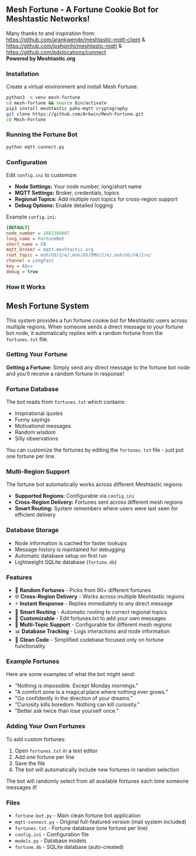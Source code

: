 ## Mesh Fortune - A Fortune Cookie Bot for Meshtastic Networks!

Many thanks to and inspiration from:<br>
 https://github.com/arankwende/meshtastic-mqtt-client & https://github.com/joshpirihi/meshtastic-mqtt & https://github.com/pdxlocations/connect<br>
<b>Powered by Meshtastic.org</b>

### Installation

Create a virtual environment and install Mesh Fortune:
```bash
python3 -m venv mesh-fortune
cd mesh-fortune && source bin/activate
pip3 install meshtastic paho-mqtt cryptography
git clone https://github.com/Arkwin/Mesh-Fortune.git
cd Mesh-Fortune
```

### Running the Fortune Bot
```bash
python mqtt-connect.py
```

### Configuration

Edit `config.ini` to customize:
- **Node Settings:** Your node number, long/short name
- **MQTT Settings:** Broker, credentials, topics
- **Regional Topics:** Add multiple root topics for cross-region support  
- **Debug Options:** Enable detailed logging

Example `config.ini`:
```ini
[DEFAULT]
node_number = 2882380807
long_name = FortuneBot
short_name = FB
mqtt_broker = mqtt.meshtastic.org
root_topic = msh/US/2/e/,msh/US/DMV/2/e/,msh/US/VA/2/e/
channel = LongFast
key = AQ==
debug = true
```

### How It Works

## Mesh Fortune System

This system provides a fun fortune cookie bot for Meshtastic users across multiple regions. When someone sends a direct message to your fortune bot node, it automatically replies with a random fortune from the `fortunes.txt` file.

### Getting Your Fortune

**Getting a Fortune:**
Simply send any direct message to the fortune bot node and you'll receive a random fortune in response!

### Fortune Database

The bot reads from `fortunes.txt` which contains:
- Inspirational quotes
- Funny sayings  
- Motivational messages
- Random wisdom
- Silly observations

You can customize the fortunes by editing the `fortunes.txt` file - just put one fortune per line.

### Multi-Region Support

The fortune bot automatically works across different Meshtastic regions:
- **Supported Regions:** Configurable via `config.ini`
- **Cross-Region Delivery:** Fortunes sent across different mesh regions
- **Smart Routing:** System remembers where users were last seen for efficient delivery

### Database Storage

- Node information is cached for faster lookups
- Message history is maintained for debugging
- Automatic database setup on first run
- Lightweight SQLite database (`fortune.db`)

### Features

- 🔮 **Random Fortunes** - Picks from 90+ different fortunes
- 🌐 **Cross-Region Delivery** - Works across multiple Meshtastic regions  
- ⚡ **Instant Response** - Replies immediately to any direct message
- 🎯 **Smart Routing** - Automatic routing to correct regional topics
- 📝 **Customizable** - Edit fortunes.txt to add your own messages
- 🔧 **Multi-Topic Support** - Configurable for different mesh regions
- 📊 **Database Tracking** - Logs interactions and node information
- 🧹 **Clean Code** - Simplified codebase focused only on fortune functionality

### Example Fortunes

Here are some examples of what the bot might send:
- "Nothing is impossible. Except Monday mornings."
- "A comfort zone is a magical place where nothing ever grows."
- "Go confidently in the direction of your dreams."
- "Curiosity kills boredom. Nothing can kill curiosity."
- "Better ask twice than lose yourself once."

### Adding Your Own Fortunes

To add custom fortunes:
1. Open `fortunes.txt` in a text editor
2. Add one fortune per line
3. Save the file
4. The bot will automatically include new fortunes in random selection

The bot will randomly select from all available fortunes each time someone messages it!

### Files

- `fortune-bot.py` - Main clean fortune bot application
- `mqtt-connect.py` - Original full-featured version (mail system included)
- `fortunes.txt` - Fortune database (one fortune per line)
- `config.ini` - Configuration file
- `models.py` - Database models
- `fortune.db` - SQLite database (auto-created)
